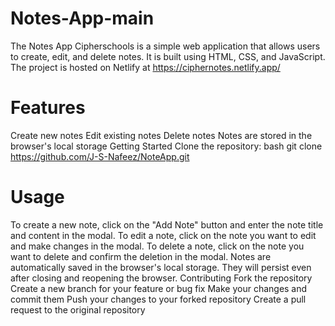 # Notes-App-main
 
The Notes App Cipherschools is a simple web application that allows users to create, edit, and delete notes. It is built using HTML, CSS, and JavaScript. The project is hosted on Netlify at https://ciphernotes.netlify.app/

# Features
Create new notes
Edit existing notes
Delete notes
Notes are stored in the browser's local storage
Getting Started
Clone the repository:
bash
git clone https://github.com/J-S-Nafeez/NoteApp.git


# Usage
To create a new note, click on the "Add Note" button and enter the note title and content in the modal.
To edit a note, click on the note you want to edit and make changes in the modal.
To delete a note, click on the note you want to delete and confirm the deletion in the modal.
Notes are automatically saved in the browser's local storage. They will persist even after closing and reopening the browser.
Contributing
Fork the repository
Create a new branch for your feature or bug fix
Make your changes and commit them
Push your changes to your forked repository
Create a pull request to the original repository
